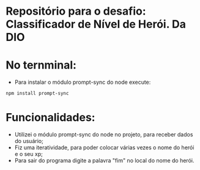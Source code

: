 # Repositório para o desafio: Classificador de Nível de Herói. Da DIO

# No ternminal:
- Para instalar o módulo prompt-sync do node execute: 
```
npm install prompt-sync
```

# Funcionalidades:
- Utilizei o módulo prompt-sync do node no projeto, para receber dados do usuário;
- Fiz uma iteratividade, para poder colocar várias vezes o nome do herói e o seu xp;
- Para sair do programa digite a palavra "fim" no local do nome do herói.
